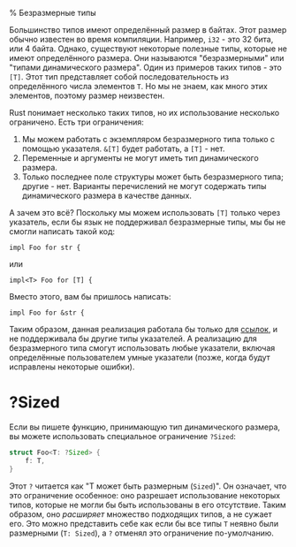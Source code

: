 % Безразмерные типы

Большинство типов имеют определённый размер в байтах. Этот размер обычно
известен во время компиляции. Например, `i32` - это 32 бита, или 4 байта.
Однако, существуют некоторые полезные типы, которые не имеют определённого
размера. Они называются "безразмерными" или "типами динамического размера". Один
из примеров таких типов - это `[T]`. Этот тип представляет собой
последовательность из определённого числа элементов `T`. Но мы не знаем, как
много этих элементов, поэтому размер неизвестен.

Rust понимает несколько таких типов, но их использование несколько ограничено.
Есть три ограничения:

1. Мы можем работать с экземпляром безразмерного типа только с помощью
   указателя. `&[T]` будет работать, а `[T]` - нет.
2. Переменные и аргументы не могут иметь тип динамического размера.
3. Только последнее поле структуры может быть безразмерного типа; другие - нет.
   Варианты перечислений не могут содержать типы динамического размера в
   качестве данных.

А зачем это всё? Поскольку мы можем использовать `[T]` только через указатель,
если бы язык не поддерживал безразмерные типы, мы бы не смогли написать такой
код:

```rust,ignore
impl Foo for str {
```

или

```rust,ignore
impl<T> Foo for [T] {
```

Вместо этого, вам бы пришлось написать:

```rust,ignore
impl Foo for &str {
```

Таким образом, данная реализация работала бы только для [ссылок][ref], и не
поддерживала бы другие типы указателей. А реализацию для безразмерного типа
смогут использовать любые указатели, включая определённые пользователем умные
указатели (позже, когда будут исправлены некоторые ошибки).

[ref]: references-and-borrowing.html

# ?Sized

Если вы пишете функцию, принимающую тип динамического размера, вы можете
использовать специальное ограничение `?Sized`:

```rust
struct Foo<T: ?Sized> {
    f: T,
}
```

Этот `?` читается как "Т может быть размерным (`Sized`)". Он означает, что это
ограничение особенное: оно разрешает использование некоторых типов, которые не
могли бы быть использованы в его отсутствие. Таким образом, оно *расширяет*
множество подходящих типов, а не сужает его. Это можно представить себе как если
бы все типы `T` неявно были размерными (`T: Sized`), а `?` отменял это
ограничение по-умолчанию.
